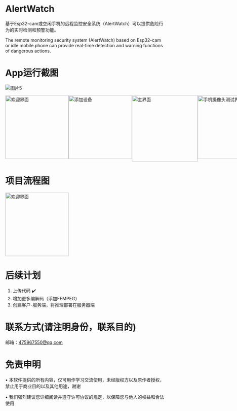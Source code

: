# AlertWatch
基于Esp32-cam或空闲手机的远程监控安全系统（AlertWatch）可以提供危险行为的实时检测和预警功能。

The remote monitoring security system (AlertWatch) based on Esp32-cam or idle mobile phone can provide real-time detection and warning functions of dangerous actions.

# App运行截图
![图片5](https://github.com/shizishen/AlertWatch1.0/assets/85082613/93094a75-5db7-4c9e-898c-6eaf78df9bdc)

<div style="display: flex;">
    <img src="https://github.com/shizishen/AlertWatch1.0/assets/85082613/93094a75-5db7-4c9e-898c-6eaf78df9bdc" alt="欢迎界面" style="width: 200px; height: auto;">
    <img src="https://github.com/shizishen/AlertWatch/assets/85082613/24d592c2-584e-489c-9b00-02b9eb60c865" alt="添加设备" style="width: 200px; height: auto;">
  <img src="https://github.com/shizishen/AlertWatch/assets/85082613/4a4d3a79-4a2a-4604-8a9c-9b49ca354898" alt="主界面" style="width:208px; height: auto;">
  <img src="https://github.com/shizishen/AlertWatch/assets/85082613/1b6435c8-66ab-4157-9d25-75b9e36bf8a4" alt="手机摄像头测试界面" style="width: 200px; height: auto;">
</div>


# 项目流程图
<div style="display: flex;">
    <img src="https://github.com/shizishen/AlertWatch/assets/85082613/ada341d3-db62-406e-ac94-9214f6b20747" alt="欢迎界面" style="width: 200px; height: auto;">
</div>

# 后续计划

1. 上传代码   ✔️  
2. 增加更多编解码（添加FFMPEG）
3. 创建客户-服务端，将推理部署在服务器端


# 联系方式(请注明身份，联系目的)
邮箱：475967550@qq.com
 
# 免责申明
&bull; 本软件提供的所有内容，仅可用作学习交流使用，未经版权方以及原作者授权，禁止用于商业目的以及其他用途，谢谢

&bull; 我们强烈建议您详细阅读并遵守许可协议的规定，以保障您与他人的权益和合法使用

